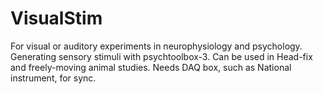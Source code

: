 # VisualStim
For visual or auditory experiments in neurophysiology and psychology. Generating sensory stimuli with psychtoolbox-3. Can be used in Head-fix and freely-moving animal studies. Needs DAQ box, such as National instrument, for sync.

